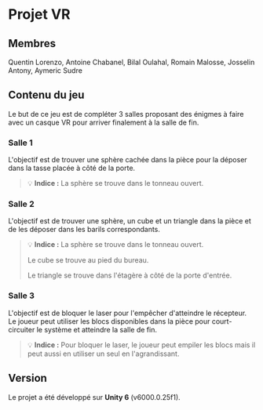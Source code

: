 # Projet VR
## Membres
Quentin Lorenzo, Antoine Chabanel, Bilal Oulahal, Romain Malosse, Josselin Antony, Aymeric Sudre

## Contenu du jeu
Le but de ce jeu est de compléter 3 salles proposant des énigmes à faire avec un casque VR pour arriver finalement à la salle de fin. 

### Salle 1
L'objectif est de trouver une sphère cachée dans la pièce pour la déposer dans la tasse placée à côté de la porte.
> 💡 **Indice :** La sphère se trouve dans le tonneau ouvert.

### Salle 2
L'objectif est de trouver une sphère, un cube et un triangle dans la pièce et de les déposer dans les barils correspondants.
> 💡 **Indice :**
> La sphère se trouve dans le tonneau ouvert.
> 
> Le cube se trouve au pied du bureau.
> 
> Le triangle se trouve dans l'étagère à côté de la porte d'entrée.

### Salle 3
L'objectif est de bloquer le laser pour l'empêcher d'atteindre le récepteur. Le joueur peut utiliser les blocs disponibles dans la pièce pour court-circuiter le système et atteindre la salle de fin.
> 💡 **Indice :** Pour bloquer le laser, le joueur peut empiler les blocs mais il peut aussi en utiliser un seul en l'agrandissant.

## Version
Le projet a été développé sur **Unity 6** (v6000.0.25f1).
